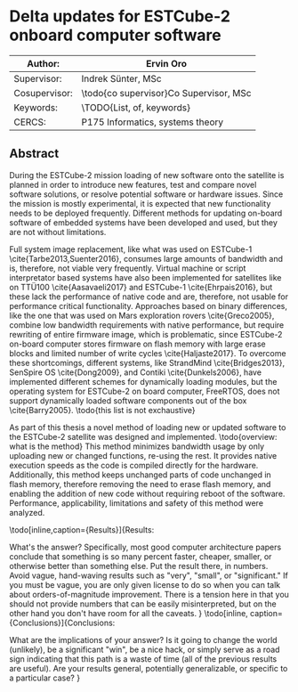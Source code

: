 # Delta updates for ESTCube-2 onboard computer software

| Author:       | Ervin Oro  
|---|---  
| Supervisor:   | Indrek Sünter, MSc  
| Cosupervisor: | \todo{co supervisor}Co Supervisor, MSc  
| Keywords:     | \TODO{List, of, keywords}  
| CERCS:        | P175 Informatics, systems theory  


## Abstract
During the ESTCube-2 mission loading of new software onto the satellite is planned in order to introduce new features, test and compare novel software solutions, or resolve potential software or hardware issues. Since the mission is mostly experimental, it is expected that new functionality needs to be deployed frequently.
Different methods for updating on-board software of embedded systems have been developed and used, but they are not without limitations.



Full system image replacement, like what was used on ESTCube-1 \cite{Tarbe2013,Suenter2016}, consumes large amounts of bandwidth and is, therefore, not viable very frequently. Virtual machine or script interpretator based systems have also been implemented for satellites like on TTÜ100 \cite{Aasavaeli2017} and ESTCube-1 \cite{Ehrpais2016}, but these lack the performance of native code and are, therefore, not usable for performance critical functionality. Approaches based on binary differences, like the one that was used on Mars exploration rovers \cite{Greco2005}, combine low bandwidth requirements with native performance, but require rewriting of entire firmware image, which is problematic, since ESTCube-2 on-board computer stores firmware on flash memory with large erase blocks and limited number of write cycles \cite{Haljaste2017}. To overcome these shortcomings, different systems, like StrandMind \cite{Bridges2013}, SenSpire OS \cite{Dong2009}, and Contiki \cite{Dunkels2006}, have implemented different schemes for dynamically loading modules, but the operating system for ESTCube-2 on board computer, FreeRTOS, does not support dynamically loaded software components out of the box \cite{Barry2005}. \todo{this list is not exchaustive}

As part of this thesis a novel method of loading new or updated software to the ESTCube-2 satellite was designed and implemented. \todo{overview: what is the method} This method minimizes bandwidth usage by only uploading new or changed functions, re-using the rest. It provides native execution speeds as the code is compiled directly for the hardware. Additionally, this method keeps unchanged parts of code unchanged in flash memory, therefore removing the need to erase flash memory, and enabling the addition of new code without requiring reboot of the software. Performance, applicability, limitations and safety of this method were analyzed.

\todo[inline,caption={Results}]{Results:

What's the answer? Specifically, most good computer architecture papers conclude that something is so many percent faster, cheaper, smaller, or otherwise better than something else. Put the result there, in numbers. Avoid vague, hand-waving results such as "very", "small", or "significant." If you must be vague, you are only given license to do so when you can talk about orders-of-magnitude improvement. There is a tension here in that you should not provide numbers that can be easily misinterpreted, but on the other hand you don't have room for all the caveats.
}
\todo[inline, caption={Conclusions}]{Conclusions:

What are the implications of your answer? Is it going to change the world (unlikely), be a significant "win", be a nice hack, or simply serve as a road sign indicating that this path is a waste of time (all of the previous results are useful). Are your results general, potentially generalizable, or specific to a particular case?
}

